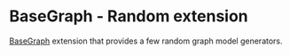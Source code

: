 # BaseGraph - Random extension

[BaseGraph] extension that provides a few random graph model generators.

[BaseGraph]: https://github.com/BaseGraph/BaseGraph
